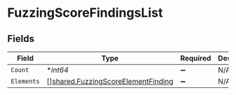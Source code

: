 # FuzzingScoreFindingsList


## Fields

| Field                                                                                    | Type                                                                                     | Required                                                                                 | Description                                                                              |
| ---------------------------------------------------------------------------------------- | ---------------------------------------------------------------------------------------- | ---------------------------------------------------------------------------------------- | ---------------------------------------------------------------------------------------- |
| `Count`                                                                                  | **int64*                                                                                 | :heavy_minus_sign:                                                                       | N/A                                                                                      |
| `Elements`                                                                               | [][shared.FuzzingScoreElementFinding](../../models/shared/fuzzingscoreelementfinding.md) | :heavy_minus_sign:                                                                       | N/A                                                                                      |